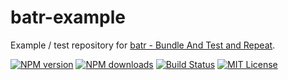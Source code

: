 # batr-example
Example / test repository for [batr - Bundle And Test and Repeat](https://github.com/eklem/batr).

[![NPM version](http://img.shields.io/npm/v/batr-example.svg?style=flat)](https://npmjs.org/package/batr-example)
[![NPM downloads](http://img.shields.io/npm/dm/batr-example.svg?style=flat)](https://npmjs.org/package/batr-example) 
[![Build Status](https://github.com/eklem/batr-example/actions/workflows/tests.yml/badge.svg)](https://github.com/eklem/batr-example/actions/workflows/tests.yml) 
[![MIT License](http://img.shields.io/badge/license-MIT-blue.svg?style=flat)](LICENSE) 

